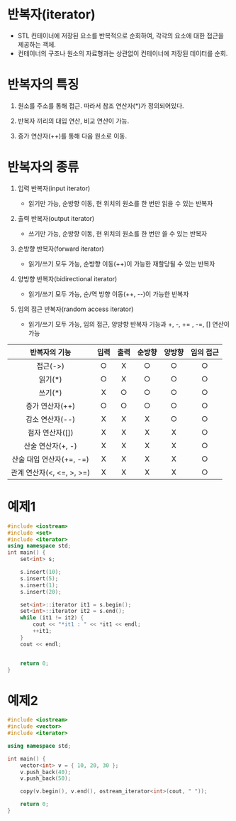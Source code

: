 # 반복자(iterator)

- STL 컨테이너에 저장된 요소를 반복적으로 순회하여, 각각의 요소에 대한 접근을 제공하는 객체.
- 컨테이너의 구조나 원소의 자료형과는 상관없이 컨테이너에 저장된 데이터를 순회.



 

# 반복자의 특징

1. 원소를 주소를 통해 접근. 따라서 참조 연산자(*)가 정의되어있다.

2. 반복자 끼리의 대입 연산, 비교 연산이 가능.

3. 증가 연산자(++)를 통해 다음 원소로 이동.



# 반복자의 종류

1. 입력 반복자(input iterator)
   - 읽기만 가능, 순방향 이동, 현 위치의 원소를 한 번만 읽을 수 있는 반복자

2. 출력 반복자(output iterator)
   - 쓰기만 가능, 순방향 이동, 현 위치의 원소를 한 번만 쓸 수 있는 반복자

3. 순방향 반복자(forward iterator)
   - 읽기/쓰기 모두 가능, 순방향 이동(++)이 가능한 재할당될 수 있는 반복자

4. 양방향 반복자(bidirectional iterator)
   - 읽기/쓰기 모두 가능, 순/역 방향 이동(++, --)이 가능한 반복자 

5. 임의 접근 반복자(random access iterator)
   - 읽기/쓰기 모두 가능, 임의 접근, 양방향 반복자 기능과 +, -, += , -=, [] 연산이 가능

|       반복자의 기능       | 입력 | 출력 | 순방향 | 양방향 | 임의 접근 |
| :-----------------------: | :--: | :--: | :----: | :----: | :-------: |
|         접근(->)          |  ○   |  X   |   ○    |   ○    |     ○     |
|          읽기(*)          |  ○   |  X   |   ○    |   ○    |     ○     |
|          쓰기(*)          |  X   |  ○   |   ○    |   ○    |     ○     |
|      증가 연산자(++)      |  ○   |  ○   |   ○    |   ○    |     ○     |
|      감소 연산자(--)      |  X   |  X   |   X    |   ○    |     ○     |
|      첨자 연산자([])      |  X   |  X   |   X    |   X    |     ○     |
|     산술 연산자(+, -)     |  X   |  X   |   X    |   X    |     ○     |
| 산술 대입 연산자(+=, -=)  |  X   |  X   |   X    |   X    |     ○     |
| 관계 연산자(<, <=, >, >=) |  X   |  X   |   X    |   X    |     ○     |



# 예제1

```c++
#include <iostream>
#include <set>
#include <iterator>
using namespace std;
int main() {
	set<int> s;

	s.insert(10);
	s.insert(5);
	s.insert(1);
	s.insert(20);

	set<int>::iterator it1 = s.begin();
	set<int>::iterator it2 = s.end();
	while (it1 != it2) {
		cout << "*it1 : " << *it1 << endl;
		++it1;
	}
	cout << endl;


	return 0;
}
```



# 예제2

```c++
#include <iostream>
#include <vector>
#include <iterator>

using namespace std;

int main() {
	vector<int> v = { 10, 20, 30 };
	v.push_back(40);
	v.push_back(50);

	copy(v.begin(), v.end(), ostream_iterator<int>(cout, " "));

	return 0;
}
```

